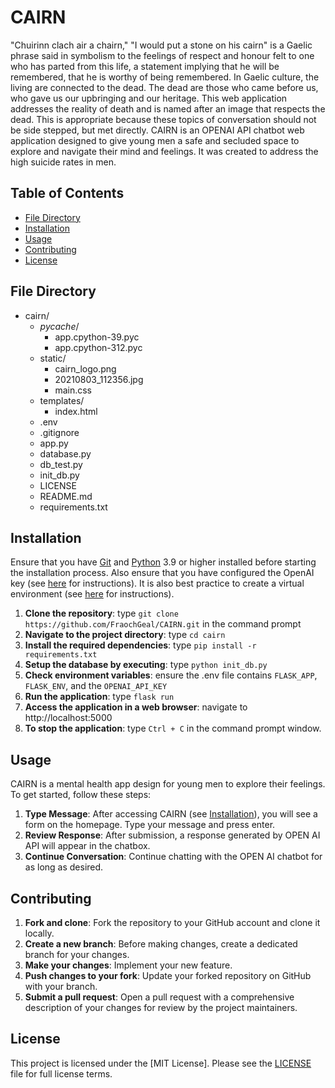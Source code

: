 # CAIRN

"Chuirinn clach air a chairn," "I would put a stone on his cairn" is a Gaelic phrase said in symbolism to the feelings of respect and honour felt to one who has parted from this life, a statement implying that he will be remembered, that he is worthy of being remembered. In Gaelic culture, the living are connected to the dead. The dead are those who came before us, who gave us our upbringing and our heritage. This web application addresses the reality of death and is named after an image that respects the dead. This is appropriate because these topics of conversation should not be side stepped, but met directly. CAIRN is an OPENAI API chatbot web application designed to give young men a safe and secluded space to explore and navigate their mind and feelings. It was created to address the high suicide rates in men.


## Table of Contents

- [File Directory](#file-directory)
- [Installation](#installation)
- [Usage](#usage)
- [Contributing](#contributing)
- [License](#license)


## File Directory

+ cairn/
    + _pycache_/
        + app.cpython-39.pyc 
        + app.cpython-312.pyc
    + static/
        + cairn_logo.png
        + 20210803_112356.jpg
        + main.css
    + templates/
        + index.html
    + .env
    + .gitignore
    + app.py
    + database.py
    + db_test.py
     + init_db.py 
    + LICENSE
    + README.md
    + requirements.txt


## Installation

Ensure that you have [Git](https://git-scm.com/download/) and [Python](https://www.python.org/downloads/) 3.9 or higher installed before starting the installation process. Also ensure that you have configured the OpenAI key (see [here](https://platform.openai.com/docs/quickstart?context=python) for instructions). It is also best practice to create a virtual environment (see [here](https://docs.python.org/3/library/venv.html) for instructions).

1. **Clone the repository**: type `git clone https://github.com/FraochGeal/CAIRN.git` in the command prompt
2. **Navigate to the project directory**: type `cd cairn`
3. **Install the required dependencies**: type `pip install -r requirements.txt`
4. **Setup the database by executing**: type `python init_db.py`
5. **Check environment variables**: ensure the .env file contains `FLASK_APP`, `FLASK_ENV`, and the `OPENAI_API_KEY`
6. **Run the application**: type `flask run`
7. **Access the application in a web browser**: navigate to http://localhost:5000
8. **To stop the application**: type `Ctrl + C` in the command prompt window.


## Usage

CAIRN is a mental health app design for young men to explore their feelings. To get started, follow these steps:

1. **Type Message**: After accessing CAIRN (see [Installation](#installation)), you will see a form on the homepage. Type your message and press enter.
2. **Review Response**: After submission, a response generated by OPEN AI API will appear in the chatbox.
3. **Continue Conversation**: Continue chatting with the OPEN AI chatbot for as long as desired.


## Contributing

1. **Fork and clone**: Fork the repository to your GitHub account and clone it locally.
2. **Create a new branch**: Before making changes, create a dedicated branch for your changes.
3. **Make your changes**: Implement your new feature.
4. **Push changes to your fork**: Update your forked repository on GitHub with your branch.
5. **Submit a pull request**: Open a pull request with a comprehensive description of your changes for review by the project maintainers.


## License

This project is licensed under the [MIT License]. Please see the [LICENSE](./LICENSE) file for full license terms.
